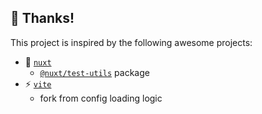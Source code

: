 ## 💖 Thanks!

This project is inspired by the following awesome projects:

- 💚 [`nuxt`](https://v3.nuxtjs.org/)
  - [`@nuxt/test-utils`](https://github.com/nuxt/framework/tree/main/packages/test-utils) package
- ⚡ [`vite`](https://vitejs.dev/)
  - fork from config loading logic
